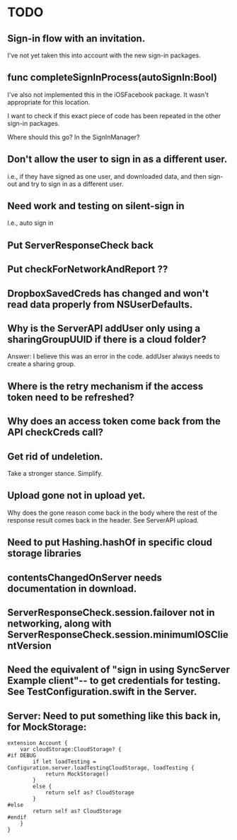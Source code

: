 # TODO

## Sign-in flow with an invitation.
I've not yet taken this into account with the new sign-in packages.

##  func completeSignInProcess(autoSignIn:Bool)
I've also not implemented this in the iOSFacebook package. It wasn't appropriate for this location.

I want to check if this exact piece of code has been repeated in the other sign-in packages.

Where should this go? In the SignInManager?

## Don't allow the user to sign in as a different user.
i.e., if they have signed as one user, and downloaded data, and then sign-out and try to sign in as a different user.

## Need work and testing on silent-sign in
l.e., auto sign in

## Put ServerResponseCheck back

## Put checkForNetworkAndReport ??

## DropboxSavedCreds has changed and won't read data properly from NSUserDefaults.

## Why is the ServerAPI addUser only using a sharingGroupUUID if there is a cloud folder?
Answer: I believe this was an error in the code. addUser always needs to create a sharing group.

## Where is the retry mechanism if the access token need to be refreshed?

## Why does an access token come back from the API checkCreds call? 

## Get rid of undeletion.
Take a stronger stance. Simplify.

## Upload gone not in upload yet.
Why does the gone reason come back in the body where the rest of the response result comes back in the header. See ServerAPI upload.

## Need to put Hashing.hashOf in specific cloud storage libraries

## contentsChangedOnServer needs documentation in download.

## ServerResponseCheck.session.failover not in networking, along with ServerResponseCheck.session.minimumIOSClientVersion

## Need the equivalent of "sign in using SyncServer Example client"-- to  get credentials for testing. See TestConfiguration.swift in the Server.

## Server: Need to put something like this back in, for MockStorage:
```
extension Account {
    var cloudStorage:CloudStorage? {
#if DEBUG
        if let loadTesting = Configuration.server.loadTestingCloudStorage, loadTesting {
            return MockStorage()
        }
        else {
            return self as? CloudStorage
        }
#else
        return self as? CloudStorage
#endif
    }
}
```
